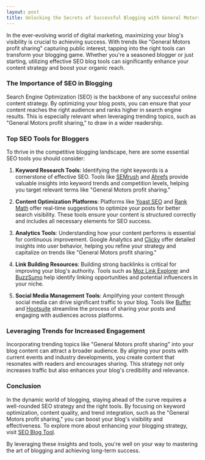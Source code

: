 ```yaml
---
layout: post
title: Unlocking the Secrets of Successful Blogging with General Motors Profit Sharing
---
```



In the ever-evolving world of digital marketing, maximizing your blog's visibility is crucial to achieving success. With trends like "General Motors profit sharing" capturing public interest, tapping into the right tools can transform your blogging game. Whether you're a seasoned blogger or just starting, utilizing effective SEO blog tools can significantly enhance your content strategy and boost your organic reach.

### The Importance of SEO in Blogging

Search Engine Optimization (SEO) is the backbone of any successful online content strategy. By optimizing your blog posts, you can ensure that your content reaches the right audience and ranks higher in search engine results. This is especially relevant when leveraging trending topics, such as "General Motors profit sharing," to draw in a wider readership.

### Top SEO Tools for Bloggers

To thrive in the competitive blogging landscape, here are some essential SEO tools you should consider:

1. **Keyword Research Tools**: Identifying the right keywords is a cornerstone of effective SEO. Tools like [SEMrush](https://www.semrush.com) and [Ahrefs](https://ahrefs.com) provide valuable insights into keyword trends and competition levels, helping you target relevant terms like "General Motors profit sharing."

2. **Content Optimization Platforms**: Platforms like [Yoast SEO](https://yoast.com/seo-blog/) and [Rank Math](https://rankmath.com) offer real-time suggestions to optimize your posts for better search visibility. These tools ensure your content is structured correctly and includes all necessary elements for SEO success.

3. **Analytics Tools**: Understanding how your content performs is essential for continuous improvement. Google Analytics and [Clicky](https://clicky.com) offer detailed insights into user behavior, helping you refine your strategy and capitalize on trends like "General Motors profit sharing."

4. **Link Building Resources**: Building strong backlinks is critical for improving your blog's authority. Tools such as [Moz Link Explorer](https://moz.com/link-explorer) and [BuzzSumo](https://buzzsumo.com) help identify linking opportunities and potential influencers in your niche.

5. **Social Media Management Tools**: Amplifying your content through social media can drive significant traffic to your blog. Tools like [Buffer](https://buffer.com) and [Hootsuite](https://hootsuite.com) streamline the process of sharing your posts and engaging with audiences across platforms.

### Leveraging Trends for Increased Engagement

Incorporating trending topics like "General Motors profit sharing" into your blog content can attract a broader audience. By aligning your posts with current events and industry developments, you create content that resonates with readers and encourages sharing. This strategy not only increases traffic but also enhances your blog's credibility and relevance.

### Conclusion

In the dynamic world of blogging, staying ahead of the curve requires a well-rounded SEO strategy and the right tools. By focusing on keyword optimization, content quality, and trend integration, such as the "General Motors profit sharing," you can boost your blog's visibility and effectiveness. To explore more about enhancing your blogging strategy, visit [SEO Blog Tool](https://seoblogtool.com/).

By leveraging these insights and tools, you're well on your way to mastering the art of blogging and achieving long-term success.